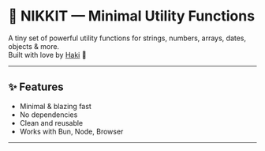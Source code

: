 # 🧩 NIKKIT — Minimal Utility Functions

A tiny set of powerful utility functions for strings, numbers, arrays, dates, objects & more.  
Built with love by [Haki](https://wa.me/2349112171078) 💖

---

## ✨ Features

- Minimal & blazing fast
- No dependencies
- Clean and reusable
- Works with Bun, Node, Browser

---
